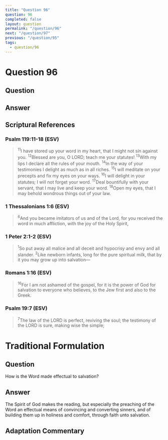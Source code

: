 ```yaml
---
title: "Question 96"
question: 96
completed: false
layout: question
permalink: "/question/96"
next: "/question/97"
previous: "/question/95"
tags:
  - question/96
---
```

# Question 96

## Question


## Answer


## Scriptural References
### Psalm 119:11-18 (ESV)
> <sup>11</sup>I have stored up your word in my heart, that I might not sin against you.
> <sup>12</sup>Blessed are you, O LORD; teach me your statutes!
> <sup>13</sup>With my lips I declare all the rules of your mouth.
> <sup>14</sup>In the way of your testimonies I delight as much as in all riches.
> <sup>15</sup>I will meditate on your precepts and fix my eyes on your ways.
> <sup>16</sup>I will delight in your statutes; I will not forget your word.
> <sup>17</sup>Deal bountifully with your servant, that I may live and keep your word.
> <sup>18</sup>Open my eyes, that I may behold wondrous things out of your law.

### 1 Thessalonians 1:6 (ESV)
> <sup>6</sup>And you became imitators of us and of the Lord, for you received the word in much affliction, with the joy of the Holy Spirit,

### 1 Peter 2:1-2 (ESV)
> <sup>1</sup>So put away all malice and all deceit and hypocrisy and envy and all slander.
> <sup>2</sup>Like newborn infants, long for the pure spiritual milk, that by it you may grow up into salvation—

### Romans 1:16 (ESV)
> <sup>16</sup>For I am not ashamed of the gospel, for it is the power of God for salvation to everyone who believes, to the Jew first and also to the Greek.

### Psalm 19:7 (ESV)
> <sup>7</sup>The law of the LORD is perfect, reviving the soul; the testimony of the LORD is sure, making wise the simple;

# Traditional Formulation
## Question
How is the Word made effectual to salvation?

## Answer
The Spirit of God makes the reading, but especially the preaching of the Word an effectual means of convincing and converting sinners, and of building them up in holiness and comfort, through faith unto salvation.

## Adaptation Commentary
